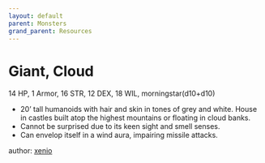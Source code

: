 ```yaml
---
layout: default
parent: Monsters
grand_parent: Resources
---
```


# Giant, Cloud

14 HP, 1 Armor, 16 STR, 12 DEX, 18 WIL, morningstar(d10+d10)  

- 20’ tall humanoids with hair and skin in tones of grey and white. House in castles built atop the highest mountains or floating in cloud banks.  
- Cannot be surprised due to its keen sight and smell senses.  
- Can envelop itself in a wind aura, impairing missile attacks.  

author: [xenio](https://xenioinabottle.blogspot.com)
